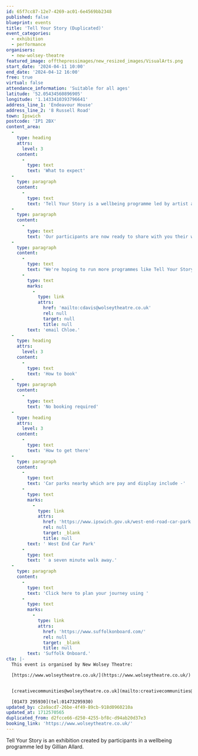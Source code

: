 ```yaml
---
id: 65f7cc87-12e7-4269-ac01-6e4569bb2348
published: false
blueprint: events
title: 'Tell Your Story (Duplicated)'
event_categories:
  - exhibition
  - performance
organisers:
  - new-wolsey-theatre
featured_image: offthepressimages/new_resized_images/VisualArts.png
start_date: '2024-04-11 10:00'
end_date: '2024-04-12 16:00'
free: true
virtual: false
attendance_information: 'Suitable for all ages'
latitude: '52.05434560896905'
longitude: '1.1433410393796641'
address_line_1: 'Endeavour House'
address_line_2: '8 Russell Road'
town: Ipswich
postcode: 'IP1 2BX'
content_area:
  -
    type: heading
    attrs:
      level: 3
    content:
      -
        type: text
        text: 'What to expect'
  -
    type: paragraph
    content:
      -
        type: text
        text: 'Tell Your Story is a wellbeing programme led by artist and award-winning photographer Gillian Allard.'
  -
    type: paragraph
    content:
      -
        type: text
        text: 'Our participants are now ready to share with you their work and the culmination of a nine-week journey, where they have learnt new skills, reflected on their personal stories, and explored their creativity. '
  -
    type: paragraph
    content:
      -
        type: text
        text: "We're hoping to run more programmes like Tell Your Story in the future. If you would like to be added to our contact list to find out more about upcoming programmes please "
      -
        type: text
        marks:
          -
            type: link
            attrs:
              href: 'mailto:cdavis@wolseytheatre.co.uk'
              rel: null
              target: null
              title: null
        text: 'email Chloe.'
  -
    type: heading
    attrs:
      level: 3
    content:
      -
        type: text
        text: 'How to book'
  -
    type: paragraph
    content:
      -
        type: text
        text: 'No booking required'
  -
    type: heading
    attrs:
      level: 3
    content:
      -
        type: text
        text: 'How to get there'
  -
    type: paragraph
    content:
      -
        type: text
        text: 'Car parks nearby which are pay and display include -'
      -
        type: text
        marks:
          -
            type: link
            attrs:
              href: 'https://www.ipswich.gov.uk/west-end-road-car-park'
              rel: null
              target: _blank
              title: null
        text: ' West End Car Park'
      -
        type: text
        text: ' a seven minute walk away.'
  -
    type: paragraph
    content:
      -
        type: text
        text: 'Click here to plan your journey using '
      -
        type: text
        marks:
          -
            type: link
            attrs:
              href: 'https://www.suffolkonboard.com/'
              rel: null
              target: _blank
              title: null
        text: 'Suffolk Onboard.'
cta: |-
  This event is organised by New Wolsey Theatre:

  [https://www.wolseytheatre.co.uk/](https://www.wolseytheatre.co.uk/) 


  [creativecommunities@wolseytheatre.co.uk](mailto:creativecommunities@wolseytheatre.co.uk)

  [01473 295930](tel:01473295930)
updated_by: c2a9acd7-26be-4f49-89cb-918d0960210a
updated_at: 1712570565
duplicated_from: d2fcce66-d250-4255-bf8c-d94ab20d37e3
booking_link: 'https://www.wolseytheatre.co.uk/'
---
```

Tell Your Story is an exhibition created by participants in a wellbeing programme led by Gillian Allard.